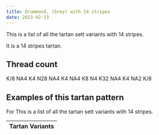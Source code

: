 ```yaml
---
title: Drummond, (Grey) with 14 stripes
date: 2023-02-13
---
```

This is a list of all the tartan sett variants with 14 stripes.

It is a 14 stripes tartan.


## Thread count
K/8 NA4 K4 N28 NA4 K4 NA4 K8 N4 K32 NA4 K4 NA2 K/8

## Examples of this tartan pattern
For This is a list of all the tartan sett variants with 14 stripes.

| Tartan Variants |
|---------------|
